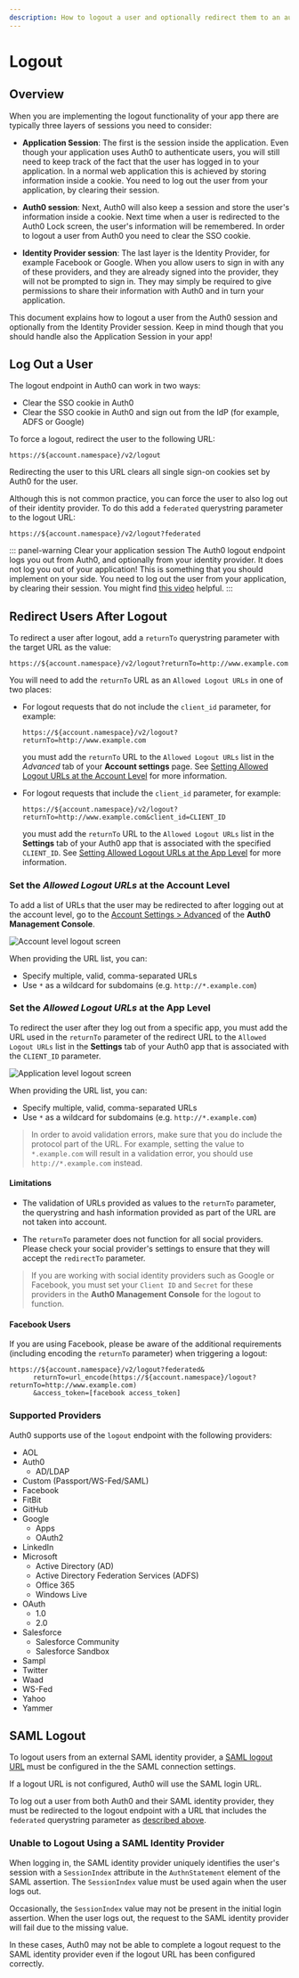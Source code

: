 ```yaml
---
description: How to logout a user and optionally redirect them to an authorized URL.
---
```


# Logout

## Overview

When you are implementing the logout functionality of your app there are typically three layers of sessions you need to consider:

- __Application Session__: The first is the session inside the application. Even though your application uses Auth0 to authenticate users, you will still need to keep track of the fact that the user has logged in to your application. In a normal web application this is achieved by storing information inside a cookie. You need to log out the user from your application, by clearing their session.

- __Auth0 session__: Next, Auth0 will also keep a session and store the user's information inside a cookie. Next time when a user is redirected to the Auth0 Lock screen, the user's information will be remembered. In order to logout a user from Auth0 you need to clear the SSO cookie.

- __Identity Provider session__: The last layer is the Identity Provider, for example Facebook or Google. When you allow users to sign in with any of these providers, and they are already signed into the provider, they will not be prompted to sign in. They may simply be required to give permissions to share their information with Auth0 and in turn your application.

This document explains how to logout a user from the Auth0 session and optionally from the Identity Provider session. Keep in mind though that you should handle also the Application Session in your app!

## Log Out a User

The logout endpoint in Auth0 can work in two ways:
- Clear the SSO cookie in Auth0
- Clear the SSO cookie in Auth0 and sign out from the IdP (for example, ADFS or Google)

To force a logout, redirect the user to the following URL:

```text
https://${account.namespace}/v2/logout
```

Redirecting the user to this URL clears all single sign-on cookies set by Auth0 for the user.

Although this is not common practice, you can force the user to also log out of their identity provider. To do this add a `federated` querystring parameter to the logout URL:

```text
https://${account.namespace}/v2/logout?federated
```

::: panel-warning Clear your application session
The Auth0 logout endpoint logs you out from Auth0, and optionally from your identity provider. It does not log you out of your application! This is something that you should implement on your side. You need to log out the user from your application, by clearing their session. You might find [this video](/videos/session-and-cookies) helpful.
:::


## Redirect Users After Logout

To redirect a user after logout, add a `returnTo` querystring parameter with the target URL as the value:

```text
https://${account.namespace}/v2/logout?returnTo=http://www.example.com
```

You will need to add the `returnTo` URL as an `Allowed Logout URLs` in one of two places:

* For logout requests that do not include the `client_id` parameter, for example:

    ```text
    https://${account.namespace}/v2/logout?returnTo=http://www.example.com
    ```

  you must add the `returnTo` URL to the `Allowed Logout URLs` list in the *Advanced* tab of your **Account settings** page. See [Setting Allowed Logout URLs at the Account Level](#setting-allowed-logout-urls-at-the-account-level) for more information.

* For logout requests that include the `client_id` parameter, for example:

    ```text
    https://${account.namespace}/v2/logout?returnTo=http://www.example.com&client_id=CLIENT_ID
    ```

  you must add the `returnTo` URL to the `Allowed Logout URLs` list in the **Settings** tab of your Auth0 app that is associated with the specified `CLIENT_ID`. See [Setting Allowed Logout URLs at the App Level](#setting-allowed-logout-urls-at-the-app-level) for more information.


### Set the *Allowed Logout URLs* at the Account Level

To add a list of URLs that the user may be redirected to after logging out at the account level, go to the [Account Settings > Advanced](${manage_url}/#/account/advanced) of the **Auth0 Management Console**.

![Account level logout screen](/media/articles/logout/account-level-logout.png)

When providing the URL list, you can:

* Specify multiple, valid, comma-separated URLs
* Use `*` as a wildcard for subdomains (e.g. `http://*.example.com`)


### Set the *Allowed Logout URLs* at the App Level

To redirect the user after they log out from a specific app, you must add the URL used in the `returnTo` parameter of the redirect URL to the `Allowed Logout URLs` list in the **Settings** tab of your Auth0 app that is associated with the `CLIENT_ID` parameter.

![Application level logout screen](/media/articles/logout/app-level-logout.png)

When providing the URL list, you can:

* Specify multiple, valid, comma-separated URLs
* Use `*` as a wildcard for subdomains (e.g. `http://*.example.com`)

> In order to avoid validation errors, make sure that you do include the protocol part of the URL. For example, setting the value to `*.example.com` will result in a validation error, you should use `http://*.example.com` instead.


#### Limitations

* The validation of URLs provided as values to the `returnTo` parameter, the querystring and hash information provided as part of the URL are not taken into account.

* The `returnTo` parameter does not function for all social providers. Please check your social provider's settings to ensure that they will accept the `redirectTo` parameter.

> If you are working with social identity providers such as Google or Facebook, you must set your `Client ID` and `Secret` for these providers in the **Auth0 Management Console** for the logout to function.


#### Facebook Users

If you are using Facebook, please be aware of the additional requirements (including encoding the `returnTo` parameter) when triggering a logout:

```text
https://${account.namespace}/v2/logout?federated&
      returnTo=url_encode(https://${account.namespace}/logout?returnTo=http://www.example.com)
      &access_token=[facebook access_token]
```


### Supported Providers

Auth0 supports use of the `logout` endpoint with the following providers:

- AOL
- Auth0
    - AD/LDAP
- Custom (Passport/WS-Fed/SAML)
- Facebook
- FitBit
- GitHub
- Google
    - Apps
    - OAuth2
- LinkedIn
- Microsoft
    - Active Directory (AD)
    - Active Directory Federation Services (ADFS)
    - Office 365
    - Windows Live
- OAuth
    - 1.0
    - 2.0
- Salesforce
    - Salesforce Community
    - Salesforce Sandbox
- Sampl
- Twitter
- Waad
- WS-Fed
- Yahoo
- Yammer


## SAML Logout

To logout users from an external SAML identity provider, a [SAML logout URL](/saml-sp-generic#1-obtain-information-from-idp) must be configured in the the SAML connection settings.

If a logout URL is not configured, Auth0 will use the SAML login URL.

To log out a user from both Auth0 and their SAML identity provider, they must be redirected to the logout endpoint with a URL that includes the `federated` querystring parameter as [described above](#logging-out-a-user).

### Unable to Logout Using a SAML Identity Provider

When logging in, the SAML identity provider uniquely identifies the user's session with a `SessionIndex` attribute in the `AuthnStatement` element of the SAML assertion. The `SessionIndex` value must be used again when the user logs out.

Occasionally, the `SessionIndex` value may not be present in the initial login assertion. When the user logs out, the request to the SAML identity provider will fail due to the missing value.

In these cases, Auth0 may not be able to complete a logout request to the SAML identity provider even if the logout URL has been configured correctly.
